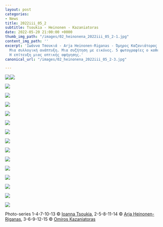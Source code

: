 ```yaml
---
layout: post
categories:
- News
title: 2022iii_05_2
subtitle: Tsoukia - Heinonen - Kazaniatoras
date: 2022-05-20 21:00:00 +0000
thumb_img_path: "/images/02_heinonena_2022iii_05_2-1.jpg"
content_img_path: ''
excerpt: 'Ιωάννα Τσουκιά - Arja Heinonen-Riganas - Όμηρος Καζανιάτορας. 3 παίκτες.
  Μια συλλογική ανάπτυξη. Μια συζήτηση με εικόνες. 5 φωτογραφίες ο καθένας. Το ζητούμενο:
  Η επίτευξη μιας οπτικής αφήγησης.'
canonical_url: "/images/02_heinonena_2022iii_05_2-3.jpg"

---
```

![](/images/02_heinonena_2022iii_05_2-4.jpg)![](/images/01-tsoukiai_2022iii_05_2.jpg)

![](/images/02_heinonena_2022iii_05_2.jpg)

![](/images/03_kazaniatoras_2022iii_05_2.jpg)

![](/images/04-tsoukiai_2022iii_05_2.jpg)

![](/images/05_heinonena_2022iii_05_2.jpg)

![](/images/06_kazaniatoras_2022iii_05_2.jpg)

![](/images/07-tsoukiai_2022iii_05_2.jpg)

![](/images/08_heinonena_2022iii_05_2.jpg)

![](/images/09_kazaniatoras_2022iii_05_2.jpg)

![](/images/10-tsoukiai_2022iii_05_2.jpg)

![](/images/11_heinonena_2022iii_05_2.jpg)

![](/images/12_kazaniatoras_2022iii_05_2.jpg)

![](/images/13-tsoukiai_2022iii_05_2.jpg)

![](/images/14_heinonena_2022iii_05_2.jpg)

![](/images/15_kazaniatoras_2022iii_5_2.jpg)

Photo-series  1-4-7-10-13 © <a href="https://www.facebook.com/itsoukia" target="blank"> Ioanna Tsoukia</a>, 2-5-8-11-14 © <a href="https://www.facebook.com/arja.heinonenriganas" target="blank"> Arja Heinonen-Riganas</a>, 3-6-9-12-15 © <a href="https://www.facebook.com/omiros.kazaniatoras.3" target="blank"> Omiros Kazaniatoras</a>